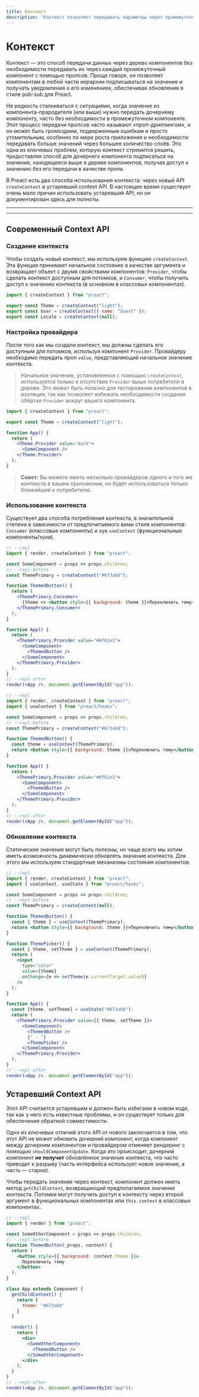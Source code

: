 ```yaml
---
title: Контекст
description: 'Контекст позволяет передавать параметры через промежуточные компоненты. В этой документации описывается как новый, так и старый API'
---
```


# Контекст

Контекст — это способ передачи данных через дерево компонентов без необходимости передавать их через каждый промежуточный компонент с помощью пропсов. Проще говоря, он позволяет компонентам в любой части иерархии подписываться на значение и получать уведомления о его изменениях, обеспечивая обновления в стиле pub-sub для Preact.

Не редкость сталкиваться с ситуациями, когда значение из компонента-прародителя (или выше) нужно передать дочернему компоненту, часто без необходимости в промежуточном компоненте. Этот процесс передачи пропсов часто называют «проп-дриллингом», и он может быть громоздким, подверженным ошибкам и просто утомительным, особенно по мере роста приложения и необходимости передавать больше значений через большее количество слоёв. Это одна из ключевых проблем, которую контекст стремится решить, предоставляя способ для дочернего компонента подписаться на значение, находящееся выше в дереве компонентов, получая доступ к значению без его передачи в качестве пропа.

В Preact есть два способа использования контекста: через новый API `createContext` и устаревший context API. В настоящее время существует очень мало причин использовать устаревший API, но он документирован здесь для полноты.

---

<toc></toc>

---

## Современный Context API

### Создание контекста

Чтобы создать новый контекст, мы используем функцию `createContext`. Эта функция принимает начальное состояние в качестве аргумента и возвращает объект с двумя свойствами компонентов: `Provider`, чтобы сделать контекст доступным для потомков, и `Consumer`, чтобы получить доступ к значению контекста (в основном в классовых компонентах).

```jsx
import { createContext } from "preact";

export const Theme = createContext("light");
export const User = createContext({ name: "Guest" });
export const Locale = createContext(null);
```

### Настройка провайдера

После того как мы создали контекст, мы должны сделать его доступным для потомков, используя компонент `Provider`. Провайдеру необходимо передать проп `value`, представляющий начальное значение контекста.

> Начальное значение, установленное с помощью `createContext`, используется только в отсутствие `Provider` выше потребителя в дереве. Это может быть полезно для тестирования компонентов в изоляции, так как позволяет избежать необходимости создания обёртки `Provider` вокруг вашего компонента.

```jsx
import { createContext } from "preact";

export const Theme = createContext("light");

function App() {
  return (
    <Theme.Provider value="dark">
      <SomeComponent />
    </Theme.Provider>
  );
}
```

> **Совет:** Вы можете иметь несколько провайдеров одного и того же контекста в вашем приложении, но будет использоваться только ближайший к потребителю.

### Использование контекста

Существует два способа потребления контекста, в значительной степени в зависимости от предпочитаемого вами стиля компонентов: `Consumer` (классовые компоненты) и хук `useContext` (функциональные компоненты/хуки).

<tab-group tabstring="Consumer, useContext">

```jsx
// --repl
import { render, createContext } from "preact";

const SomeComponent = props => props.children;
// --repl-before
const ThemePrimary = createContext("#673ab8");

function ThemedButton() {
  return (
    <ThemePrimary.Consumer>
      {theme => <button style={{ background: theme }}>Переключить тему</button>}
    </ThemePrimary.Consumer>
  );
}

function App() {
  return (
    <ThemePrimary.Provider value="#8f61e1">
      <SomeComponent>
        <ThemedButton />
      </SomeComponent>
    </ThemePrimary.Provider>
  );
}
// --repl-after
render(<App />, document.getElementById("app"));
```

```jsx
// --repl
import { render, createContext } from "preact";
import { useContext } from "preact/hooks";

const SomeComponent = props => props.children;
// --repl-before
const ThemePrimary = createContext("#673ab8");

function ThemedButton() {
  const theme = useContext(ThemePrimary);
  return <button style={{ background: theme }}>Переключить тему</button>;
}

function App() {
  return (
    <ThemePrimary.Provider value="#8f61e1">
      <SomeComponent>
        <ThemedButton />
      </SomeComponent>
    </ThemePrimary.Provider>
  );
}
// --repl-after
render(<App />, document.getElementById("app"));
```

</tab-group>

### Обновление контекста

Статические значения могут быть полезны, но чаще всего мы хотим иметь возможность динамически обновлять значение контекста. Для этого мы используем стандартные механизмы состояния компонентов:

```jsx
// --repl
import { render, createContext } from "preact";
import { useContext, useState } from "preact/hooks";

const SomeComponent = props => props.children;
// --repl-before
const ThemePrimary = createContext(null);

function ThemedButton() {
  const { theme } = useContext(ThemePrimary);
  return <button style={{ background: theme }}>Переключить тему</button>;
}

function ThemePicker() {
  const { theme, setTheme } = useContext(ThemePrimary);
  return (
    <input
      type="color"
      value={theme}
      onChange={e => setTheme(e.currentTarget.value)}
    />
  );
}

function App() {
  const [theme, setTheme] = useState("#673ab8");
  return (
    <ThemePrimary.Provider value={{ theme, setTheme }}>
      <SomeComponent>
        <ThemedButton />
        {" - "}
        <ThemePicker />
      </SomeComponent>
    </ThemePrimary.Provider>
  );
}
// --repl-after
render(<App />, document.getElementById("app"));
```

## Устаревший Context API

Этот API считается устаревшим и должен быть избегаем в новом коде, так как у него есть известные проблемы, и он существует только для обеспечения обратной совместимости.

Одно из ключевых отличий этого API от нового заключается в том, что этот API не может обновить дочерний компонент, когда компонент между дочерним компонентом и провайдером отменяет рендеринг с помощью `shouldComponentUpdate`. Когда это происходит, дочерний компонент **не получит** обновлённое значение контекста, что часто приводит к разрыву (часть интерфейса использует новое значение, а часть — старое).

Чтобы передать значение через контекст, компонент должен иметь метод `getChildContext`, возвращающий предполагаемое значение контекста. Потомки могут получить доступ к контексту через второй аргумент в функциональных компонентах или `this.context` в классовых компонентах.

```jsx
// --repl
import { render } from "preact";

const SomeOtherComponent = props => props.children;
// --repl-before
function ThemedButton(_props, context) {
  return (
    <button style={{ background: context.theme }}>
      Переключить тему
    </button>
  );
}

class App extends Component {
  getChildContext() {
    return {
      theme: "#673ab8"
    }
  }

  render() {
    return (
      <div>
        <SomeOtherComponent>
          <ThemedButton />
        </SomeOtherComponent>
      </div>
    );
  }
}
// --repl-after
render(<App />, document.getElementById("app"));
```
